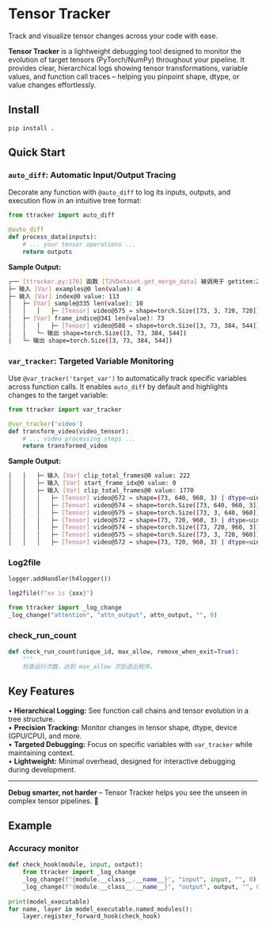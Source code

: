 
# Tensor Tracker  

Track and visualize tensor changes across your code with ease.  

**Tensor Tracker** is a lightweight debugging tool designed to monitor the evolution of target tensors (PyTorch/NumPy) throughout your pipeline. It provides clear, hierarchical logs showing tensor transformations, variable values, and function call traces – helping you pinpoint shape, dtype, or value changes effortlessly.  


## Install

```
pip install .
```

## Quick Start  

### `auto_diff`: Automatic Input/Output Tracing  
Decorate any function with `@auto_diff` to log its inputs, outputs, and execution flow in an intuitive tree format:  

```python  
from ttracker import auto_diff  

@auto_diff  
def process_data(inputs):  
    # ... your tensor operations ...  
    return outputs  
```  

**Sample Output:**  
```bash  
┌── [ttracker.py:176] 函数 [T2VDataset.get_merge_data] 被调用于 getitem:283 (t2v_dataset.py:283 <- thread.py:57 <- thread.py:80)
├─ 输入 [Var] examples@0 len(value): 4
├─ 输入 [Var] index@0 value: 113
│   ├─ [Var] sample@335 len(value): 10
│   │   │   ├─ [Tensor] video@575 → shape=torch.Size([73, 3, 720, 720]) | dtype=torch.uint8
│   ├─ [Var] frame_indice@341 len(value): 73
│   │   │   ├─ [Tensor] video@588 → shape=torch.Size([3, 73, 384, 544]) | dtype=torch.float32
│   │   └─ 输出 shape=torch.Size([3, 73, 384, 544])
│   └─ 输出 shape=torch.Size([3, 73, 384, 544])
```  

### `var_tracker`: Targeted Variable Monitoring  
Use `@var_tracker('target_var')` to automatically track specific variables across function calls. It enables `auto_diff` by default and highlights changes to the target variable:  

```python  
from ttracker import var_tracker  

@var_tracker('video')  
def transform_video(video_tensor):  
    # ... video processing steps ...  
    return transformed_video  
```  

**Sample Output:**  
```bash  
│   │   ├─ 输入 [Var] clip_total_frames@0 value: 222
│   │   ├─ 输入 [Var] start_frame_idx@0 value: 0
│   │   ├─ 输入 [Var] clip_total_frames@0 value: 1770
│   │   │   ├─ [Tensor] video@572 → shape=(73, 640, 960, 3) | dtype=uint8
│   │   │   ├─ [Tensor] video@574 → shape=torch.Size([73, 640, 960, 3]) | dtype=torch.uint8
│   │   │   ├─ [Tensor] video@575 → shape=torch.Size([73, 3, 640, 960]) | dtype=torch.uint8
│   │   │   ├─ [Tensor] video@572 → shape=(73, 720, 960, 3) | dtype=uint8
│   │   │   ├─ [Tensor] video@574 → shape=torch.Size([73, 720, 960, 3]) | dtype=torch.uint8
│   │   │   ├─ [Tensor] video@575 → shape=torch.Size([73, 3, 720, 960]) | dtype=torch.uint8
│   │   │   ├─ [Tensor] video@572 → shape=(73, 720, 960, 3) | dtype=uint8
```

### Log2file

```py
logger.addHandler(h4logger())

log2file(f"xx is {xxx}")

from ttracker import _log_change
_log_change("attention", "attn_output", attn_output, "", 0)
```


### check_run_count

```py
def check_run_count(unique_id, max_allow, remove_when_exit=True):
    """
    检查运行次数，达到 max_allow 次后退出程序。
```

## Key Features  
• **Hierarchical Logging:** See function call chains and tensor evolution in a tree structure.  
• **Precision Tracking:** Monitor changes in tensor shape, dtype, device (GPU/CPU), and more.  
• **Targeted Debugging:** Focus on specific variables with `var_tracker` while maintaining context.  
• **Lightweight:** Minimal overhead, designed for interactive debugging during development.  

---

**Debug smarter, not harder** – Tensor Tracker helps you see the unseen in complex tensor pipelines. 🚀

## Example 

### Accuracy monitor

```py
def check_hook(module, input, output):
    from ttracker import _log_change
    _log_change(f"{module.__class__.__name__}", "input", input, "", 0)
    _log_change(f"{module.__class__.__name__}", "output", output, "", 0)
        
print(model_executable)
for name, layer in model_executable.named_modules():
    layer.register_forward_hook(check_hook)
```
